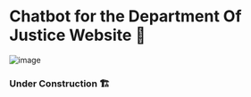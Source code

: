 # Chatbot for the Department Of Justice Website 🤖

![image](https://github.com/user-attachments/assets/6d3bb7aa-695e-4476-ae2c-474b7736eab3)


### Under Construction 🏗️
